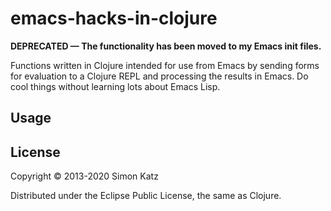 # emacs-hacks-in-clojure

**DEPRECATED — The functionality has been moved to my Emacs init files.**

Functions written in Clojure intended for use from Emacs by sending
forms for evaluation to a Clojure REPL and processing the results in
Emacs. Do cool things without learning lots about Emacs Lisp.

## Usage


## License

Copyright © 2013-2020 Simon Katz

Distributed under the Eclipse Public License, the same as Clojure.
